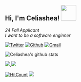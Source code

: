 <h2> Hi, I'm Celiashea! <img src="https://media.giphy.com/media/mGcNjsfWAjY5AEZNw6/giphy.gif" width="50"></h2>

<p><em>24 Fall Applicant
</br>I want to be a software enginner</em></p>

<a href="https://twitter.com/whybichzhsh1"><img src="https://img.shields.io/twitter/follow/whybichzhsh1?label=Twitter&style=social" alt="Twitter"></a>
[![Github](https://img.shields.io/badge/-Github-000?style=flat&logo=Github&logoColor=white)](https://github.com/Celiashea)
[![Gmail](https://img.shields.io/badge/-Gmail-c14438?style=flat&logo=Gmail&logoColor=white)](mailto:Celiashea@protonmail.com)







![Celiashea's github stats](https://github-readme-stats.vercel.app/api?username=Celiashea&hide=contribs,prs&count_private=true&show_icons=true)

<a href="https://github.com/Celiashea">
  <img src="https://img.shields.io/github/followers/Celiashea">
</a>
<a href="https://github.com/Celiashea">
   <img src="https://komarev.com/ghpvc/?username=Celiashea">
</a>





[![HitCount](http://hits.dwyl.com/Celiashea/Celiashea.svg)](http://hits.dwyl.com/Celiashea/Celiashea)
 <img src="https://komarev.com/ghpvc/?username=Celiashea">

<!--
**Celiashea/Celiashea** is a ✨ _special_ ✨ repository because its `README.md` (this file) appears on your GitHub profile.

Here are some ideas to get you started:

- 🔭 I’m currently working on ...
- 🌱 I’m currently learning ...
- 👯 I’m looking to collaborate on ...
- 🤔 I’m looking for help with ...
- 💬 Ask me about ...
- 📫 How to reach me: ...
- 😄 Pronouns: ...
- ⚡ Fun fact: ...
-->
